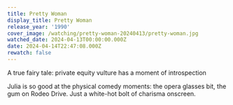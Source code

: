 ```yaml
---
title: Pretty Woman
display_title: Pretty Woman
release_year: '1990'
cover_image: /watching/pretty-woman-20240413/pretty-woman.jpg
watched_date: 2024-04-13T00:00:00.000Z
date: 2024-04-14T22:47:08.000Z
rewatch: false
---
```

A true fairy tale: private equity vulture has a moment of introspection

Julia is so good at the physical comedy moments: the opera glasses bit, the gum on Rodeo Drive. Just a white-hot bolt of charisma onscreen.
